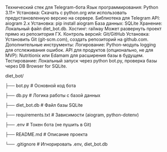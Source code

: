 Технический стек для Telegram-бота
Язык программирования:
Python 3.11+
Установка: Скачать с python.org или использовать предустановленную версию на сервере.
Библиотека для Telegram API:
aiogram 2.x
Установка: pip install aiogram
База данных:
SQLite
Хранение: Локальный файл diet_bot.db.
Хостинг:
railway
Может развернуть проект прямо из репозитория ГХ.
Контроль версий:
Git/GitHub
Установка: Установить Git (git-scm.com), создать репозиторий на github.com.
Дополнительные инструменты:
Логирование: Python-модуль logging для отслеживания ошибок.
API для продуктов (опционально, не для MVP): Nutritionix или Edamam для расширения базы в будущем.
Тестирование: Локальный запуск через python bot.py, проверка базы через DB Browser for SQLite.

diet_bot/

├── bot.py # Основной код бота

├── db.py # Логика работы с базой данных

├── diet_bot.db # Файл базы SQLite

├── requirements.txt # Зависимости (aiogram, python-dotenv)

├── .env # Токен бота (не пушить в Git)

├── README.md # Описание проекта

└── .gitignore # Игнорировать .env, diet_bot.db
